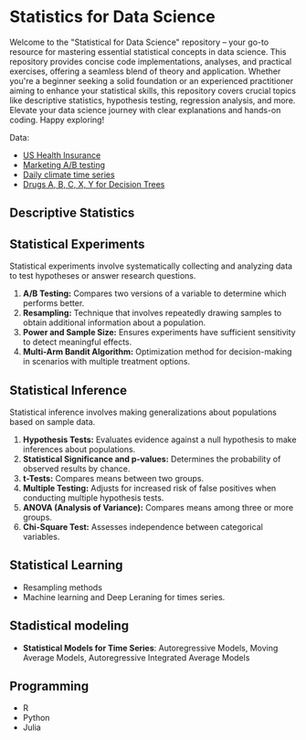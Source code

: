 # Statistics for Data Science
Welcome to the "Statistical for Data Science" repository – your go-to resource for mastering essential statistical concepts in data science. This repository provides concise code implementations, analyses, and practical exercises, offering a seamless blend of theory and application. Whether you're a beginner seeking a solid foundation or an experienced practitioner aiming to enhance your statistical skills, this repository covers crucial topics like descriptive statistics, hypothesis testing, regression analysis, and more. Elevate your data science journey with clear explanations and hands-on coding. Happy exploring!

Data:
* [US Health Insurance](https://www.kaggle.com/datasets/teertha/ushealthinsurancedataset)
* [Marketing A/B testing](https://www.kaggle.com/datasets/faviovaz/marketing-ab-testing)
* [Daily climate time series](https://www.kaggle.com/datasets/sumanthvrao/daily-climate-time-series-data)
* [Drugs A, B, C, X, Y for Decision Trees](https://www.kaggle.com/datasets/pablomgomez21/drugs-a-b-c-x-y-for-decision-trees)

## Descriptive Statistics

## Statistical Experiments
Statistical experiments involve systematically collecting and analyzing data to test hypotheses or answer research questions. 
1. **A/B Testing:** Compares two versions of a variable to determine which performs better.
2. **Resampling:** Technique that involves repeatedly drawing samples to obtain additional information about a population.
3. **Power and Sample Size:** Ensures experiments have sufficient sensitivity to detect meaningful effects.
4. **Multi-Arm Bandit Algorithm:** Optimization method for decision-making in scenarios with multiple treatment options.

## Statistical Inference
Statistical inference involves making generalizations about populations based on sample data.
1. **Hypothesis Tests:** Evaluates evidence against a null hypothesis to make inferences about populations.
2. **Statistical Significance and p-values:** Determines the probability of observed results by chance.
3. **t-Tests:** Compares means between two groups.
4. **Multiple Testing:** Adjusts for increased risk of false positives when conducting multiple hypothesis tests.
6. **ANOVA (Analysis of Variance):** Compares means among three or more groups.
7. **Chi-Square Test:** Assesses independence between categorical variables.

## Statistical Learning
* Resampling methods
* Machine learning and Deep Leraning for times series.

## Stadistical modeling
* **Statistical Models for Time Series**: Autoregressive Models, Moving Average Models, Autoregressive Integrated Average Models

## Programming
* R
* Python
* Julia

